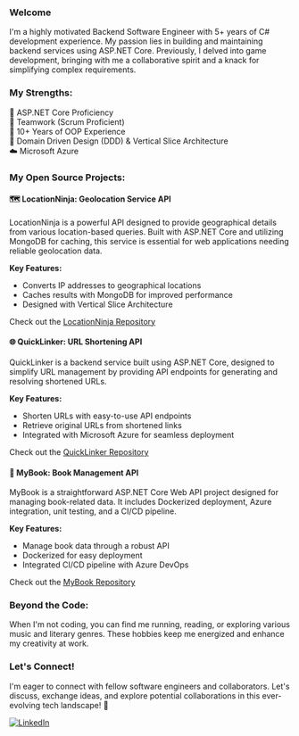 ### Welcome
I'm a highly motivated Backend Software Engineer with 5+ years of C# development experience. My passion lies in building and maintaining backend services using ASP.NET Core. Previously, I delved into game development, bringing with me a collaborative spirit and a knack for simplifying complex requirements.

### My Strengths:
🚀 ASP.NET Core Proficiency  
🤝 Teamwork (Scrum Proficient)  
🧠 10+ Years of OOP Experience  
📐 Domain Driven Design (DDD) & Vertical Slice Architecture  
☁️ Microsoft Azure  

### My Open Source Projects: 

#### 🗺️ LocationNinja: Geolocation Service API
LocationNinja is a powerful API designed to provide geographical details from various location-based queries. Built with ASP.NET Core and utilizing MongoDB for caching, this service is essential for web applications needing reliable geolocation data.

**Key Features:**
- Converts IP addresses to geographical locations
- Caches results with MongoDB for improved performance
- Designed with Vertical Slice Architecture

Check out the [LocationNinja Repository](https://github.com/emaadgh/LocationNinja)

#### 🌐 QuickLinker: URL Shortening API
QuickLinker is a backend service built using ASP.NET Core, designed to simplify URL management by providing API endpoints for generating and resolving shortened URLs.

**Key Features:**
- Shorten URLs with easy-to-use API endpoints
- Retrieve original URLs from shortened links
- Integrated with Microsoft Azure for seamless deployment

Check out the [QuickLinker Repository](https://github.com/emaadgh/QuickLinker)

#### 📘 MyBook: Book Management API
MyBook is a straightforward ASP.NET Core Web API project designed for managing book-related data. It includes Dockerized deployment, Azure integration, unit testing, and a CI/CD pipeline.

**Key Features:**
- Manage book data through a robust API
- Dockerized for easy deployment
- Integrated CI/CD pipeline with Azure DevOps

Check out the [MyBook Repository](https://github.com/emaadgh/mybook)

### Beyond the Code:
When I'm not coding, you can find me running, reading, or exploring various music and literary genres. These hobbies keep me energized and enhance my creativity at work.

### Let's Connect!
I'm eager to connect with fellow software engineers and collaborators. Let's discuss, exchange ideas, and explore potential collaborations in this ever-evolving tech landscape! 🌟

[![LinkedIn](https://img.shields.io/badge/-LinkedIn-blue?style=flat-square&logo=linkedin)](https://www.linkedin.com/in/emaad1)
